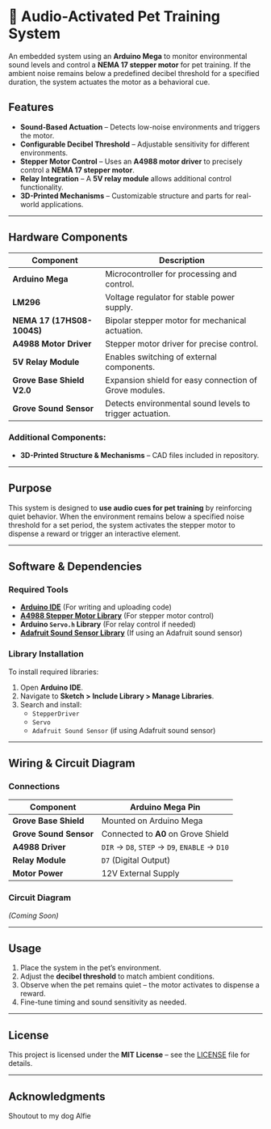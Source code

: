 # 🐾 Audio-Activated Pet Training System

An embedded system using an **Arduino Mega** to monitor environmental sound levels and control a **NEMA 17 stepper motor** for pet training. If the ambient noise remains below a predefined decibel threshold for a specified duration, the system actuates the motor as a behavioral cue.

## Features
- **Sound-Based Actuation** – Detects low-noise environments and triggers the motor.
- **Configurable Decibel Threshold** – Adjustable sensitivity for different environments.
- **Stepper Motor Control** – Uses an **A4988 motor driver** to precisely control a **NEMA 17 stepper motor**.
- **Relay Integration** – A **5V relay module** allows additional control functionality.
- **3D-Printed Mechanisms** – Customizable structure and parts for real-world applications.

---

## Hardware Components
| Component                  | Description |
|----------------------------|-------------|
| **Arduino Mega**           | Microcontroller for processing and control. |
| **LM296**                  | Voltage regulator for stable power supply. |
| **NEMA 17 (17HS08-1004S)** | Bipolar stepper motor for mechanical actuation. |
| **A4988 Motor Driver**     | Stepper motor driver for precise control. |
| **5V Relay Module**        | Enables switching of external components. |
| **Grove Base Shield V2.0** | Expansion shield for easy connection of Grove modules. |
| **Grove Sound Sensor**     | Detects environmental sound levels to trigger actuation. |

### Additional Components:
- **3D-Printed Structure & Mechanisms** – CAD files included in repository.

---

## Purpose
This system is designed to **use audio cues for pet training** by reinforcing quiet behavior. When the environment remains below a specified noise threshold for a set period, the system activates the stepper motor to dispense a reward or trigger an interactive element.

---

## Software & Dependencies
### **Required Tools**
- **[Arduino IDE](https://www.arduino.cc/en/software)** (For writing and uploading code)
- **[A4988 Stepper Motor Library](https://github.com/laurb9/StepperDriver)** (For stepper motor control)
- **Arduino `Servo.h` Library** (For relay control if needed)
- **[Adafruit Sound Sensor Library](https://github.com/adafruit/Adafruit_Sound_Sensor)** (If using an Adafruit sound sensor)

### **Library Installation**
To install required libraries:
1. Open **Arduino IDE**.
2. Navigate to **Sketch > Include Library > Manage Libraries**.
3. Search and install:
   - `StepperDriver`
   - `Servo`
   - `Adafruit Sound Sensor` (if using Adafruit sound sensor)

---

## Wiring & Circuit Diagram
### **Connections**
| Component         | Arduino Mega Pin |
|------------------|----------------|
| **Grove Base Shield** | Mounted on Arduino Mega |
| **Grove Sound Sensor** | Connected to **A0** on Grove Shield |
| **A4988 Driver** | `DIR` → `D8`, `STEP` → `D9`, `ENABLE` → `D10` |
| **Relay Module** | `D7` (Digital Output) |
| **Motor Power** | 12V External Supply |

### **Circuit Diagram**
*(Coming Soon)* <!--*(Or use Fritzing to create a wiring diagram.)*-->

---
<!--
## 🔧 Installation & Setup
1. **Connect Hardware:** Wire the Arduino, motor, and sensors as per the circuit diagram.
2. **Upload Code:** Use the Arduino IDE to upload `main.ino` to the **Arduino Mega**.
3. **Adjust Sensitivity:** Modify the `DECIBEL_THRESHOLD` value in the code to set the noise level.
4. **Test the System:** Observe motor actuation when the environment remains quiet.

```cpp
#define SOUND_SENSOR A0
#define DECIBEL_THRESHOLD 50  // Adjust based on environment
#define ACTUATION_DELAY 5000  // 5 seconds of silence before activation

void setup() {
    pinMode(SOUND_SENSOR, INPUT);
    Serial.begin(9600);
}

void loop() {
    int soundLevel = analogRead(SOUND_SENSOR);
    Serial.println(soundLevel);

    if (soundLevel < DECIBEL_THRESHOLD) {
        delay(ACTUATION_DELAY);
        // Code to actuate motor
    }
}
```

---
-->

## Usage
1. Place the system in the pet’s environment.
2. Adjust the **decibel threshold** to match ambient conditions.
3. Observe when the pet remains quiet – the motor activates to dispense a reward.
4. Fine-tune timing and sound sensitivity as needed.

---
<!--
## Troubleshooting
| Issue                         | Solution                                              |
|-------------------------------|-------------------------------------------------------|
| **Motor Not Moving**          | Check A4988 wiring and power connections.             |
| **Too Many False Triggers**   | Increase the **DECIBEL_THRESHOLD** value in the code. |
| **Relay Not Switching**       | Ensure proper wiring and check **D7** output in code. |

--- -->

## License
This project is licensed under the **MIT License** – see the [LICENSE](LICENSE) file for details.

---

## Acknowledgments
Shoutout to my dog Alfie

